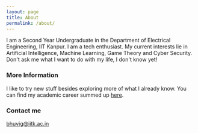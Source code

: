 ```yaml
---
layout: page
title: About
permalink: /about/
---
```




I am a Second Year Undergraduate in the Department of Electrical Engineering, IIT Kanpur. I am a tech enthusiast. My current interests lie in Artificial Intelligence, Machine Learning, Game Theory and Cyber Security. Don't ask me what I want to do with my life, I don't know yet!


### More Information
I like to try new stuff besides exploring more of what I already know. You can find my academic career summed up [here](http://home.iitk.ac.in/~bhuvig/resume.pdf).


### Contact me

[bhuvig@iitk.ac.in](mailto:bhuvig@iitk.ac.in)
